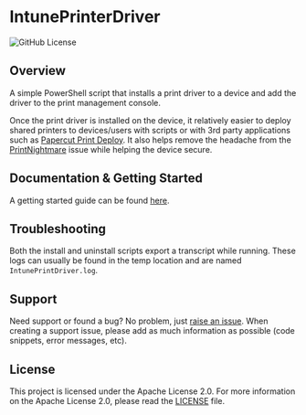 # IntunePrinterDriver
![GitHub License](https://img.shields.io/github/license/dylanmccrimmon/IntunePrinterDriver)


## Overview
A simple PowerShell script that installs a print driver to a device and add the driver to the print management console.

Once the print driver is installed on the device, it relatively easier to deploy shared printers to devices/users with scripts or with 3rd party applications such as [Papercut Print Deploy](https://www.papercut.com/products/do-more/print-deploy/). It also helps remove the headache from the [PrintNightmare](https://en.wikipedia.org/wiki/PrintNightmare) issue while helping the device secure.

## Documentation & Getting Started
A getting started guide can be found [here](/Docs/Getting%20Started.md).

## Troubleshooting
Both the install and uninstall scripts export a transcript while running. These logs can usually be found in the temp location and are named `IntunePrintDriver.log`.

## Support
Need support or found a bug? No problem, just [raise an issue](https://github.com/dylanmccrimmon/IntunePrinterDriver/issues). When creating a support issue, please add as much information as possible (code snippets, error messages, etc).

## License
This project is licensed under the Apache License 2.0. For more information on the Apache License 2.0, please read the [LICENSE](LICENSE) file.